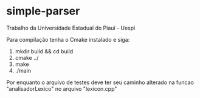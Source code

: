 # simple-parser
Trabalho da Universidade Estadual do Piauí - Uespi

Para compilação tenha o Cmake instalado e siga:
1. mkdir build && cd build
2. cmake ../
3. make
4. ./main

Por enquanto o arquivo de testes deve ter seu caminho alterado na funcao "analisadorLexico" no arquivo "lexicon.cpp"
